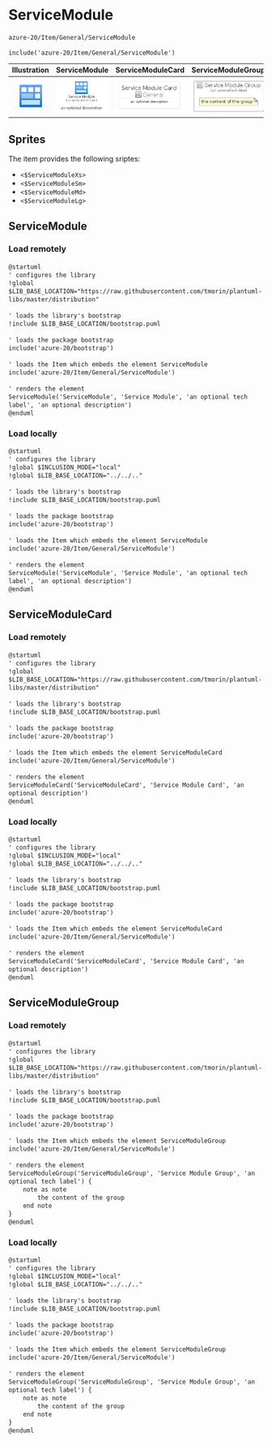 # ServiceModule


```text
azure-20/Item/General/ServiceModule
```

```text
include('azure-20/Item/General/ServiceModule')
```



| Illustration | ServiceModule | ServiceModuleCard | ServiceModuleGroup |
| :---: | :---: | :---: | :---: |
| ![illustration for Illustration](../../../azure-20/Item/General/ServiceModule.png) | ![illustration for ServiceModule](../../../azure-20/Item/General/ServiceModule.Local.png) | ![illustration for ServiceModuleCard](../../../azure-20/Item/General/ServiceModuleCard.Local.png) | ![illustration for ServiceModuleGroup](../../../azure-20/Item/General/ServiceModuleGroup.Local.png) |



## Sprites
The item provides the following sriptes:

- `<$ServiceModuleXs>`
- `<$ServiceModuleSm>`
- `<$ServiceModuleMd>`
- `<$ServiceModuleLg>`





## ServiceModule

### Load remotely
```plantuml
@startuml
' configures the library
!global $LIB_BASE_LOCATION="https://raw.githubusercontent.com/tmorin/plantuml-libs/master/distribution"

' loads the library's bootstrap
!include $LIB_BASE_LOCATION/bootstrap.puml

' loads the package bootstrap
include('azure-20/bootstrap')

' loads the Item which embeds the element ServiceModule
include('azure-20/Item/General/ServiceModule')

' renders the element
ServiceModule('ServiceModule', 'Service Module', 'an optional tech label', 'an optional description')
@enduml
```

### Load locally
```plantuml
@startuml
' configures the library
!global $INCLUSION_MODE="local"
!global $LIB_BASE_LOCATION="../../.."

' loads the library's bootstrap
!include $LIB_BASE_LOCATION/bootstrap.puml

' loads the package bootstrap
include('azure-20/bootstrap')

' loads the Item which embeds the element ServiceModule
include('azure-20/Item/General/ServiceModule')

' renders the element
ServiceModule('ServiceModule', 'Service Module', 'an optional tech label', 'an optional description')
@enduml
```

## ServiceModuleCard

### Load remotely
```plantuml
@startuml
' configures the library
!global $LIB_BASE_LOCATION="https://raw.githubusercontent.com/tmorin/plantuml-libs/master/distribution"

' loads the library's bootstrap
!include $LIB_BASE_LOCATION/bootstrap.puml

' loads the package bootstrap
include('azure-20/bootstrap')

' loads the Item which embeds the element ServiceModuleCard
include('azure-20/Item/General/ServiceModule')

' renders the element
ServiceModuleCard('ServiceModuleCard', 'Service Module Card', 'an optional description')
@enduml
```

### Load locally
```plantuml
@startuml
' configures the library
!global $INCLUSION_MODE="local"
!global $LIB_BASE_LOCATION="../../.."

' loads the library's bootstrap
!include $LIB_BASE_LOCATION/bootstrap.puml

' loads the package bootstrap
include('azure-20/bootstrap')

' loads the Item which embeds the element ServiceModuleCard
include('azure-20/Item/General/ServiceModule')

' renders the element
ServiceModuleCard('ServiceModuleCard', 'Service Module Card', 'an optional description')
@enduml
```

## ServiceModuleGroup

### Load remotely
```plantuml
@startuml
' configures the library
!global $LIB_BASE_LOCATION="https://raw.githubusercontent.com/tmorin/plantuml-libs/master/distribution"

' loads the library's bootstrap
!include $LIB_BASE_LOCATION/bootstrap.puml

' loads the package bootstrap
include('azure-20/bootstrap')

' loads the Item which embeds the element ServiceModuleGroup
include('azure-20/Item/General/ServiceModule')

' renders the element
ServiceModuleGroup('ServiceModuleGroup', 'Service Module Group', 'an optional tech label') {
    note as note
        the content of the group
    end note
}
@enduml
```

### Load locally
```plantuml
@startuml
' configures the library
!global $INCLUSION_MODE="local"
!global $LIB_BASE_LOCATION="../../.."

' loads the library's bootstrap
!include $LIB_BASE_LOCATION/bootstrap.puml

' loads the package bootstrap
include('azure-20/bootstrap')

' loads the Item which embeds the element ServiceModuleGroup
include('azure-20/Item/General/ServiceModule')

' renders the element
ServiceModuleGroup('ServiceModuleGroup', 'Service Module Group', 'an optional tech label') {
    note as note
        the content of the group
    end note
}
@enduml
```

